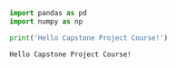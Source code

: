 

```python
import pandas as pd
import numpy as np
```


```python
print('Hello Capstone Project Course!')
```

    Hello Capstone Project Course!
    


```python

```
